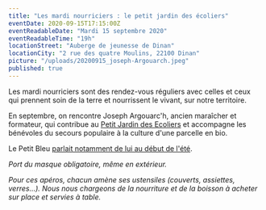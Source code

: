 ```yaml
---
title: "Les mardi nourriciers : le petit jardin des écoliers"
eventDate: 2020-09-15T17:15:00Z
eventReadableDate: "Mardi 15 septembre 2020"
eventReadableTime: "19h"
locationStreet: "Auberge de jeunesse de Dinan"
locationCity: "2 rue des quatre Moulins, 22100 Dinan"
picture: "/uploads/20200915_joseph-Argouarch.jpeg"
published: true
---
```


Les mardi nourriciers sont des rendez-vous réguliers avec celles et ceux qui prennent soin de la terre et nourrissent le vivant, sur notre territoire.

En septembre, on rencontre Joseph Argouarc'h, ancien maraîcher et formateur, qui contribue au [Petit Jardin des Ecoliers](https://petit-jardin-ecolier.org/) et accompagne les bénévoles du secours populaire à la culture d'une parcelle en bio.

<!--more-->

Le Petit Bleu [parlait notamment de lui au début de l'été](https://actu.fr/bretagne/corseul_22048/a-dinan-les-beneficiaires-du-secours-populaire-mangent-les-legumes-qu-ils-cultivent_34481818.html).

*Port du masque obligatoire, même en extérieur.*

*Pour ces apéros, chacun amène ses ustensiles (couverts, assiettes, verres...).
Nous nous chargeons de la nourriture et de la boisson à acheter sur place et servies à table.*